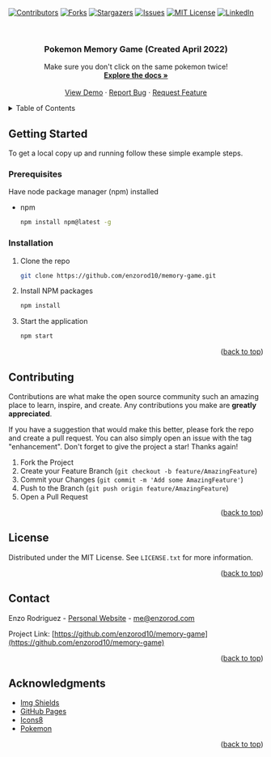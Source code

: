 <a name="readme-top"></a>

[![Contributors][contributors-shield]][contributors-url]
[![Forks][forks-shield]][forks-url]
[![Stargazers][stars-shield]][stars-url]
[![Issues][issues-shield]][issues-url]
[![MIT License][license-shield]][license-url]
[![LinkedIn][linkedin-shield]][linkedin-url]

<!-- PROJECT LOGO -->
<br />
<div align="center">
  <a href="https://github.com/enzorod10/memory-game>
    <img src="images/logo.png" alt="Logo" width="80" height="80">
  </a>

<h3 align="center">Pokemon Memory Game (Created April 2022)</h3>

  <p align="center">
    Make sure you don't click on the same pokemon twice!
    <br />
    <a href="https://github.com/enzorod10/memory-game"><strong>Explore the docs »</strong></a>
    <br />
    <br />
    <a href="https://enzorod10.github.io/memory-game/">View Demo</a>
    ·
    <a href="https://github.com/enzorod10/memory-game/issues">Report Bug</a>
    ·
    <a href="https://github.com/enzorod10/memory-game/issues">Request Feature</a>
  </p>
</div>

<!-- TABLE OF CONTENTS -->
<details>
  <summary>Table of Contents</summary>
  <ol>
    <li>
      <a href="#getting-started">Getting Started</a>
      <ul>
        <li><a href="#prerequisites">Prerequisites</a></li>
        <li><a href="#installation">Installation</a></li>
      </ul>
    </li>
    <li><a href="#usage">Usage</a></li>
    <li><a href="#contributing">Contributing</a></li>
    <li><a href="#license">License</a></li>
    <li><a href="#contact">Contact</a></li>
    <li><a href="#acknowledgments">Acknowledgments</a></li>
  </ol>
</details>

<!-- GETTING STARTED -->
## Getting Started

To get a local copy up and running follow these simple example steps.

### Prerequisites

Have node package manager (npm) installed
* npm
  ```sh
  npm install npm@latest -g
  ```

### Installation

1. Clone the repo
   ```sh
   git clone https://github.com/enzorod10/memory-game.git
   ```
2. Install NPM packages
   ```sh
   npm install
   ```
3. Start the application
   ```sh
   npm start
   ```

<p align="right">(<a href="#readme-top">back to top</a>)</p>

<!-- CONTRIBUTING -->
## Contributing

Contributions are what make the open source community such an amazing place to learn, inspire, and create. Any contributions you make are **greatly appreciated**.

If you have a suggestion that would make this better, please fork the repo and create a pull request. You can also simply open an issue with the tag "enhancement".
Don't forget to give the project a star! Thanks again!

1. Fork the Project
2. Create your Feature Branch (`git checkout -b feature/AmazingFeature`)
3. Commit your Changes (`git commit -m 'Add some AmazingFeature'`)
4. Push to the Branch (`git push origin feature/AmazingFeature`)
5. Open a Pull Request

<p align="right">(<a href="#readme-top">back to top</a>)</p>


<!-- LICENSE -->
## License

Distributed under the MIT License. See `LICENSE.txt` for more information.

<p align="right">(<a href="#readme-top">back to top</a>)</p>



<!-- CONTACT -->
## Contact

Enzo Rodriguez - [Personal Website](https://enzorod.com) - me@enzorod.com

Project Link: [https://github.com/enzorod10/memory-game](https://github.com/enzorod10/memory-game)

<p align="right">(<a href="#readme-top">back to top</a>)</p>



<!-- ACKNOWLEDGMENTS -->
## Acknowledgments

* [Img Shields](https://shields.io)
* [GitHub Pages](https://pages.github.com)
* [Icons8](https://icons8.com/)
* [Pokemon](https://www.pokemon.com/us/)

<p align="right">(<a href="#readme-top">back to top</a>)</p>

<!-- MARKDOWN LINKS & IMAGES -->
<!-- https://www.markdownguide.org/basic-syntax/#reference-style-links -->
[contributors-shield]: https://img.shields.io/github/contributors/enzorod10/memory-game.svg?style=for-the-badge
[contributors-url]: https://github.com/enzorod10/memory-game/graphs/contributors
[forks-shield]: https://img.shields.io/github/forks/enzorod10/memory-game.svg?style=for-the-badge
[forks-url]: https://github.com/enzorod10/memory-game/network/members
[stars-shield]: https://img.shields.io/github/stars/enzorod10/memory-game.svg?style=for-the-badge
[stars-url]: https://github.com/enzorod10/memory-game/stargazers
[issues-shield]: https://img.shields.io/github/issues/enzorod10/memory-game.svg?style=for-the-badge
[issues-url]: https://github.com/enzorod10/memory-game/issues
[license-shield]: https://img.shields.io/github/license/enzorod10/memory-game.svg?style=for-the-badge
[license-url]: https://github.com/enzorod10/memory-game/blob/main/LICENSE
[linkedin-shield]: https://img.shields.io/badge/-LinkedIn-black.svg?style=for-the-badge&logo=linkedin&colorB=555
[linkedin-url]: https://linkedin.com/in/enzo-rod
[product-screenshot]: images/screenshot.png

